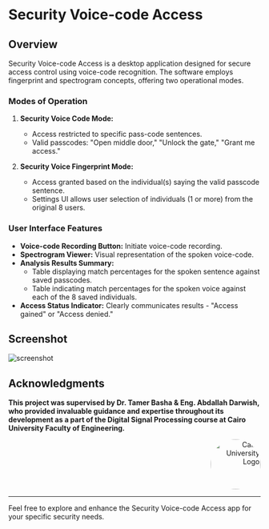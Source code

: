 # Security Voice-code Access

## Overview
Security Voice-code Access is a desktop application designed for secure access control using voice-code recognition. The software employs fingerprint and spectrogram concepts, offering two operational modes.

### Modes of Operation
1. **Security Voice Code Mode:**
   - Access restricted to specific pass-code sentences.
   - Valid passcodes: "Open middle door," "Unlock the gate," "Grant me access."

2. **Security Voice Fingerprint Mode:**
   - Access granted based on the individual(s) saying the valid passcode sentence.
   - Settings UI allows user selection of individuals (1 or more) from the original 8 users.

### User Interface Features
- **Voice-code Recording Button:** Initiate voice-code recording.
- **Spectrogram Viewer:** Visual representation of the spoken voice-code.
- **Analysis Results Summary:**
  - Table displaying match percentages for the spoken sentence against saved passcodes.
  - Table indicating match percentages for the spoken voice against each of the 8 saved individuals.
- **Access Status Indicator:** Clearly communicates results - "Access gained" or "Access denied."

## Screenshot
![screenshot](https://github.com/mohandemadx/Security-Voice-code-Access/blob/main/assets/Screenshot%202024-02-21%200130373.png)


## Acknowledgments

**This project was supervised by Dr. Tamer Basha & Eng. Abdallah Darwish, who provided invaluable guidance and expertise throughout its development as a part of the Digital Signal Processing course at Cairo University Faculty of Engineering.**

<div style="text-align: right">
    <img src="https://imgur.com/Wk4nR0m.png" alt="Cairo University Logo" width="100" style="border-radius: 50%;"/>
</div>

---


Feel free to explore and enhance the Security Voice-code Access app for your specific security needs.
